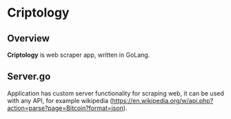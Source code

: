 # Criptology

## Overview
**Criptology** is web scraper app, written in GoLang.

## Server.go
Application has custom server functionality for scraping web, it can be used with any 
API, for example wikipedia (https://en.wikipedia.org/w/api.php?action=parse?page=Bitcoin?format=json).
